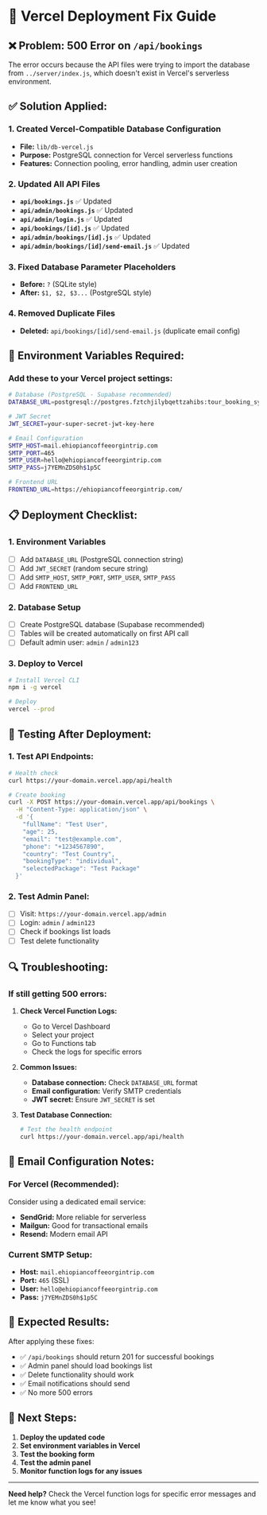 # 🚀 Vercel Deployment Fix Guide

## ❌ **Problem: 500 Error on `/api/bookings`**

The error occurs because the API files were trying to import the database from `../server/index.js`, which doesn't exist in Vercel's serverless environment.

## ✅ **Solution Applied:**

### **1. Created Vercel-Compatible Database Configuration**

- **File:** `lib/db-vercel.js`
- **Purpose:** PostgreSQL connection for Vercel serverless functions
- **Features:** Connection pooling, error handling, admin user creation

### **2. Updated All API Files**

- **`api/bookings.js`** ✅ Updated
- **`api/admin/bookings.js`** ✅ Updated
- **`api/admin/login.js`** ✅ Updated
- **`api/bookings/[id].js`** ✅ Updated
- **`api/admin/bookings/[id].js`** ✅ Updated
- **`api/admin/bookings/[id]/send-email.js`** ✅ Updated

### **3. Fixed Database Parameter Placeholders**

- **Before:** `?` (SQLite style)
- **After:** `$1, $2, $3...` (PostgreSQL style)

### **4. Removed Duplicate Files**

- **Deleted:** `api/bookings/[id]/send-email.js` (duplicate email config)

## 🔧 **Environment Variables Required:**

### **Add these to your Vercel project settings:**

```bash
# Database (PostgreSQL - Supabase recommended)
DATABASE_URL=postgresql://postgres.fztchjilybqettzahibs:tour_booking_system@aws-0-eu-north-1.pooler.supabase.com:6543/postgres

# JWT Secret
JWT_SECRET=your-super-secret-jwt-key-here

# Email Configuration
SMTP_HOST=mail.ehiopiancoffeeorgintrip.com
SMTP_PORT=465
SMTP_USER=hello@ehiopiancoffeeorgintrip.com
SMTP_PASS=j7YEMnZDS0h$1p5C

# Frontend URL
FRONTEND_URL=https://ehiopiancoffeeorgintrip.com/
```

## 📋 **Deployment Checklist:**

### **1. Environment Variables**

- [ ] Add `DATABASE_URL` (PostgreSQL connection string)
- [ ] Add `JWT_SECRET` (random secure string)
- [ ] Add `SMTP_HOST`, `SMTP_PORT`, `SMTP_USER`, `SMTP_PASS`
- [ ] Add `FRONTEND_URL`

### **2. Database Setup**

- [ ] Create PostgreSQL database (Supabase recommended)
- [ ] Tables will be created automatically on first API call
- [ ] Default admin user: `admin` / `admin123`

### **3. Deploy to Vercel**

```bash
# Install Vercel CLI
npm i -g vercel

# Deploy
vercel --prod
```

## 🧪 **Testing After Deployment:**

### **1. Test API Endpoints:**

```bash
# Health check
curl https://your-domain.vercel.app/api/health

# Create booking
curl -X POST https://your-domain.vercel.app/api/bookings \
  -H "Content-Type: application/json" \
  -d '{
    "fullName": "Test User",
    "age": 25,
    "email": "test@example.com",
    "phone": "+1234567890",
    "country": "Test Country",
    "bookingType": "individual",
    "selectedPackage": "Test Package"
  }'
```

### **2. Test Admin Panel:**

- [ ] Visit: `https://your-domain.vercel.app/admin`
- [ ] Login: `admin` / `admin123`
- [ ] Check if bookings list loads
- [ ] Test delete functionality

## 🔍 **Troubleshooting:**

### **If still getting 500 errors:**

1. **Check Vercel Function Logs:**

   - Go to Vercel Dashboard
   - Select your project
   - Go to Functions tab
   - Check the logs for specific errors

2. **Common Issues:**

   - **Database connection:** Check `DATABASE_URL` format
   - **Email configuration:** Verify SMTP credentials
   - **JWT secret:** Ensure `JWT_SECRET` is set

3. **Test Database Connection:**
   ```bash
   # Test the health endpoint
   curl https://your-domain.vercel.app/api/health
   ```

## 📧 **Email Configuration Notes:**

### **For Vercel (Recommended):**

Consider using a dedicated email service:

- **SendGrid:** More reliable for serverless
- **Mailgun:** Good for transactional emails
- **Resend:** Modern email API

### **Current SMTP Setup:**

- **Host:** `mail.ehiopiancoffeeorgintrip.com`
- **Port:** `465` (SSL)
- **User:** `hello@ehiopiancoffeeorgintrip.com`
- **Pass:** `j7YEMnZDS0h$1p5C`

## 🎯 **Expected Results:**

After applying these fixes:

- ✅ `/api/bookings` should return 201 for successful bookings
- ✅ Admin panel should load bookings list
- ✅ Delete functionality should work
- ✅ Email notifications should send
- ✅ No more 500 errors

## 🚀 **Next Steps:**

1. **Deploy the updated code**
2. **Set environment variables in Vercel**
3. **Test the booking form**
4. **Test the admin panel**
5. **Monitor function logs for any issues**

---

**Need help?** Check the Vercel function logs for specific error messages and let me know what you see!
